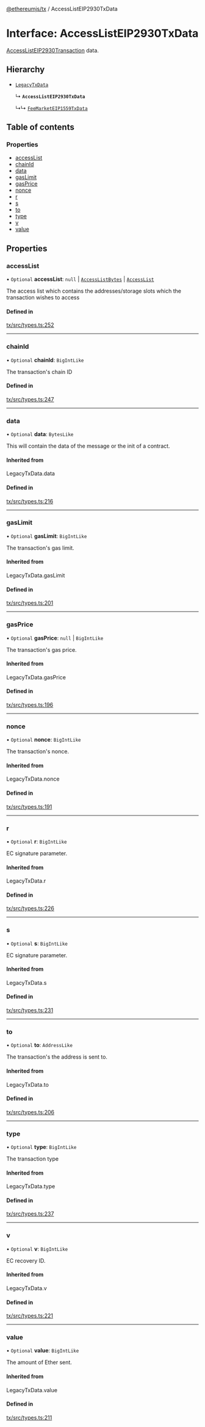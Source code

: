 [@ethereumjs/tx](../README.md) / AccessListEIP2930TxData

# Interface: AccessListEIP2930TxData

[AccessListEIP2930Transaction](../classes/AccessListEIP2930Transaction.md) data.

## Hierarchy

- [`LegacyTxData`](../README.md#legacytxdata)

  ↳ **`AccessListEIP2930TxData`**

  ↳↳ [`FeeMarketEIP1559TxData`](FeeMarketEIP1559TxData.md)

## Table of contents

### Properties

- [accessList](AccessListEIP2930TxData.md#accesslist)
- [chainId](AccessListEIP2930TxData.md#chainid)
- [data](AccessListEIP2930TxData.md#data)
- [gasLimit](AccessListEIP2930TxData.md#gaslimit)
- [gasPrice](AccessListEIP2930TxData.md#gasprice)
- [nonce](AccessListEIP2930TxData.md#nonce)
- [r](AccessListEIP2930TxData.md#r)
- [s](AccessListEIP2930TxData.md#s)
- [to](AccessListEIP2930TxData.md#to)
- [type](AccessListEIP2930TxData.md#type)
- [v](AccessListEIP2930TxData.md#v)
- [value](AccessListEIP2930TxData.md#value)

## Properties

### accessList

• `Optional` **accessList**: ``null`` \| [`AccessListBytes`](../README.md#accesslistbytes) \| [`AccessList`](../README.md#accesslist)

The access list which contains the addresses/storage slots which the transaction wishes to access

#### Defined in

[tx/src/types.ts:252](https://github.com/ethereumjs/ethereumjs-monorepo/blob/master/packages/tx/src/types.ts#L252)

___

### chainId

• `Optional` **chainId**: `BigIntLike`

The transaction's chain ID

#### Defined in

[tx/src/types.ts:247](https://github.com/ethereumjs/ethereumjs-monorepo/blob/master/packages/tx/src/types.ts#L247)

___

### data

• `Optional` **data**: `BytesLike`

This will contain the data of the message or the init of a contract.

#### Inherited from

LegacyTxData.data

#### Defined in

[tx/src/types.ts:216](https://github.com/ethereumjs/ethereumjs-monorepo/blob/master/packages/tx/src/types.ts#L216)

___

### gasLimit

• `Optional` **gasLimit**: `BigIntLike`

The transaction's gas limit.

#### Inherited from

LegacyTxData.gasLimit

#### Defined in

[tx/src/types.ts:201](https://github.com/ethereumjs/ethereumjs-monorepo/blob/master/packages/tx/src/types.ts#L201)

___

### gasPrice

• `Optional` **gasPrice**: ``null`` \| `BigIntLike`

The transaction's gas price.

#### Inherited from

LegacyTxData.gasPrice

#### Defined in

[tx/src/types.ts:196](https://github.com/ethereumjs/ethereumjs-monorepo/blob/master/packages/tx/src/types.ts#L196)

___

### nonce

• `Optional` **nonce**: `BigIntLike`

The transaction's nonce.

#### Inherited from

LegacyTxData.nonce

#### Defined in

[tx/src/types.ts:191](https://github.com/ethereumjs/ethereumjs-monorepo/blob/master/packages/tx/src/types.ts#L191)

___

### r

• `Optional` **r**: `BigIntLike`

EC signature parameter.

#### Inherited from

LegacyTxData.r

#### Defined in

[tx/src/types.ts:226](https://github.com/ethereumjs/ethereumjs-monorepo/blob/master/packages/tx/src/types.ts#L226)

___

### s

• `Optional` **s**: `BigIntLike`

EC signature parameter.

#### Inherited from

LegacyTxData.s

#### Defined in

[tx/src/types.ts:231](https://github.com/ethereumjs/ethereumjs-monorepo/blob/master/packages/tx/src/types.ts#L231)

___

### to

• `Optional` **to**: `AddressLike`

The transaction's the address is sent to.

#### Inherited from

LegacyTxData.to

#### Defined in

[tx/src/types.ts:206](https://github.com/ethereumjs/ethereumjs-monorepo/blob/master/packages/tx/src/types.ts#L206)

___

### type

• `Optional` **type**: `BigIntLike`

The transaction type

#### Inherited from

LegacyTxData.type

#### Defined in

[tx/src/types.ts:237](https://github.com/ethereumjs/ethereumjs-monorepo/blob/master/packages/tx/src/types.ts#L237)

___

### v

• `Optional` **v**: `BigIntLike`

EC recovery ID.

#### Inherited from

LegacyTxData.v

#### Defined in

[tx/src/types.ts:221](https://github.com/ethereumjs/ethereumjs-monorepo/blob/master/packages/tx/src/types.ts#L221)

___

### value

• `Optional` **value**: `BigIntLike`

The amount of Ether sent.

#### Inherited from

LegacyTxData.value

#### Defined in

[tx/src/types.ts:211](https://github.com/ethereumjs/ethereumjs-monorepo/blob/master/packages/tx/src/types.ts#L211)
